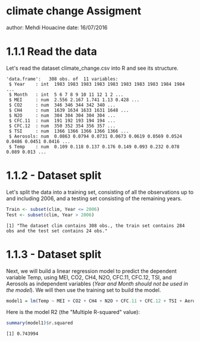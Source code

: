 climate change Assigment
========================================================
author: Mehdi Houacine
date: 16/07/2016

1.1.1 Read the data
========================================================

Let's read the dataset climate_change.csv into R and see its structure.




```
'data.frame':	308 obs. of  11 variables:
 $ Year    : int  1983 1983 1983 1983 1983 1983 1983 1983 1984 1984 ...
 $ Month   : int  5 6 7 8 9 10 11 12 1 2 ...
 $ MEI     : num  2.556 2.167 1.741 1.13 0.428 ...
 $ CO2     : num  346 346 344 342 340 ...
 $ CH4     : num  1639 1634 1633 1631 1648 ...
 $ N2O     : num  304 304 304 304 304 ...
 $ CFC.11  : num  191 192 193 194 194 ...
 $ CFC.12  : num  350 352 354 356 357 ...
 $ TSI     : num  1366 1366 1366 1366 1366 ...
 $ Aerosols: num  0.0863 0.0794 0.0731 0.0673 0.0619 0.0569 0.0524 0.0486 0.0451 0.0416 ...
 $ Temp    : num  0.109 0.118 0.137 0.176 0.149 0.093 0.232 0.078 0.089 0.013 ...
```



1.1.2 - Dataset split
========================================================

Let's split the data into a training set, consisting of all the observations up to and including 2006, and a testing set consisting of the remaining years.


```r
Train <- subset(clim, Year <= 2006)
Test <- subset(clim, Year > 2006)
```


```
[1] "The dataset clim contains 308 obs., the train set contains 284 obs and the test set contains 24 obs."
```



1.1.3 - Dataset split
========================================================

Next, we will build a linear regression model to predict the dependent variable Temp, using MEI, CO2, CH4, N2O, CFC.11, CFC.12, TSI, and Aerosols as independent variables (*Year and Month should not be used in the model*). We will then use the training set to build the model.


```r
model1 = lm(Temp ~ MEI + CO2 + CH4 + N2O + CFC.11 + CFC.12 + TSI + Aerosols, data=clim)
```


Here is the model R2 (the "Multiple R-squared" value):


```r
summary(model1)$r.squared
```

```
[1] 0.743994
```

